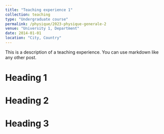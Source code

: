 ```yaml
---
title: "Teaching experience 1"
collection: teaching
type: "Undergraduate course"
permalink: /physique/2023-physique-generale-2
venue: "University 1, Department"
date: 2014-01-01
location: "City, Country"
---
```


This is a description of a teaching experience. You can use markdown like any other post.

Heading 1
======

Heading 2
======

Heading 3
======